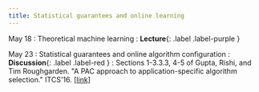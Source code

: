 ```yaml
---
title: Statistical guarantees and online learning
---
```


May 18
: Theoretical machine learning
  : **Lecture**{: .label .label-purple }

May 23
: Statistical guarantees and online algorithm configuration
  : **Discussion**{: .label .label-red }
: Sections 1-3.3.3, 4-5 of Gupta, Rishi, and Tim Roughgarden. "A PAC approach to application-specific algorithm selection." ITCS'16. [[link]](https://arxiv.org/pdf/1511.07147.pdf)
